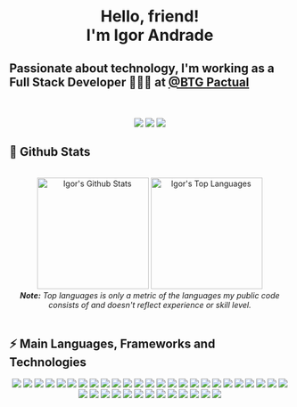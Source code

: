 <h1 align="center">
  Hello, friend! <br/>
  I'm Igor Andrade
</h1>
<h2>

Passionate about technology, I'm working as a Full Stack Developer 👨🏾‍💻 at [@BTG Pactual](https://www.btgpactual.com/)

</h2>

<br/>

<p align="center">   
  <a href="mailto:igor.andrade1013@gmail.com" target="_blank"><img src="https://img.shields.io/badge/Gmail-D14836?style=for-the-badge&logo=gmail&logoColor=white"></a>
  <a href="https://stackoverflow.com/users/11270322/igor-andrade" target="_blank"><img src="https://img.shields.io/badge/-Stackoverflow-FE7A16?style=for-the-badge&logo=stack-overflow&logoColor=white"></a> 
  <a href="https://www.linkedin.com/in/igor-andrade-silva/" target="_blank"><img src="https://img.shields.io/badge/linkedin-%230077B5.svg?style=for-the-badge&logo=linkedin&logoColor=white"></a> 
</p>

<h2>📃 Github Stats</h2>

<br/>

<diV>

  <div align="center">
    <a href="#"><img alt="Igor's Github Stats" src="https://github-readme-stats.vercel.app/api?username=IgorAndradee&show_icons=true&include_all_commits=true&count_private=true&theme=react&hide_border=true&bg_color=0D1117&title_color=060cff&icon_color=060cff" height="200"/></a>
    <a href="#"><img alt="Igor's Top Languages" src="https://github-readme-stats.vercel.app/api/top-langs/?username=IgorAndradee&langs_count=10&layout=compact&theme=react&hide_border=true&bg_color=0D1117&title_color=060cff&icon_color=060cff" height="200"/></a>
    <br/>
    <i><b>Note:</b> Top languages is only a metric of the languages my public code consists of and doesn't reflect experience or skill level.</i>
  </div>

</div>

<br/>

<h2>⚡ Main Languages, Frameworks and Technologies</h2>

<p align="center">
<a href="#"><img src="https://img.shields.io/badge/AWS-%23FF9900.svg?style=for-the-badge&logo=amazon-aws&logoColor=white"></a>
<a href="#"><img src="https://img.shields.io/badge/azure-%230072C6.svg?style=for-the-badge&logo=azure-devops&logoColor=white"></a>
<a href="#"><img src="https://img.shields.io/badge/.NET-5C2D91?style=for-the-badge&logo=.net&logoColor=white"></a>
<a href="#"><img src="https://img.shields.io/badge/c%23-%23239120.svg?style=for-the-badge&logo=c-sharp&logoColor=white"></a>
<a href="#"><img src="https://img.shields.io/badge/javascript-%23323330.svg?style=for-the-badge&logo=javascript&logoColor=%23F7DF1E"></a>
<a href="#"><img src="https://img.shields.io/badge/typescript-%23007ACC.svg?style=for-the-badge&logo=typescript&logoColor=white"></a>
<a href="#"><img src="https://img.shields.io/badge/react-%2320232a.svg?style=for-the-badge&logo=react&logoColor=%2361DAFB"></a>
<a href="#"><img src="https://img.shields.io/badge/React_Router-CA4245?style=for-the-badge&logo=react-router&logoColor=white"></a>
<a href="#"><img src="https://img.shields.io/badge/redux-%23593d88.svg?style=for-the-badge&logo=redux&logoColor=white"></a>
<a href="#"><img src="https://img.shields.io/badge/angular-%23DD0031.svg?style=for-the-badge&logo=angular&logoColor=white"></a>
<a href="#"><img src="https://img.shields.io/badge/node.js-6DA55F?style=for-the-badge&logo=node.js&logoColor=white"></a>
<a href="#"><img src="https://img.shields.io/badge/html5-%23E34F26.svg?style=for-the-badge&logo=html5&logoColor=white"></a>
<a href="#"><img src="https://img.shields.io/badge/css3-%231572B6.svg?style=for-the-badge&logo=css3&logoColor=white"></a>
<a href="#"><img src="https://img.shields.io/badge/dart-%230175C2.svg?style=for-the-badge&logo=dart&logoColor=white"></a>
<a href="#"><img src="https://img.shields.io/badge/-GraphQL-E10098?style=for-the-badge&logo=graphql&logoColor=white"></a>
<a href="#"><img src="https://img.shields.io/badge/angular.js-%23E23237.svg?style=for-the-badge&logo=angularjs&logoColor=white"></a>
<a href="#"><img src="https://img.shields.io/badge/bootstrap-%23563D7C.svg?style=for-the-badge&logo=bootstrap&logoColor=white"></a>
<a href="#"><img src="https://img.shields.io/badge/Electron-191970?style=for-the-badge&logo=Electron&logoColor=white"></a>
<a href="#"><img src="https://img.shields.io/badge/Flutter-%2302569B.svg?style=for-the-badge&logo=Flutter&logoColor=white"></a>
<a href="#"><img src="https://img.shields.io/badge/NPM-%23000000.svg?style=for-the-badge&logo=npm&logoColor=white"></a>
<a href="#"><img src="https://img.shields.io/badge/SASS-hotpink.svg?style=for-the-badge&logo=SASS&logoColor=white"></a>
<a href="#"><img src="https://img.shields.io/badge/yarn-%232C8EBB.svg?style=for-the-badge&logo=yarn&logoColor=white"></a>
<a href="#"><img src="https://img.shields.io/badge/Visual%20Studio%20Code-0078d7.svg?style=for-the-badge&logo=visual-studio-code&logoColor=white"></a>
<a href="#"><img src="https://img.shields.io/badge/Visual%20Studio-5C2D91.svg?style=for-the-badge&logo=visual-studio&logoColor=white"></a>
<a href="#"><img src="https://img.shields.io/badge/git-%23F05033.svg?style=for-the-badge&logo=git&logoColor=white"></a>
<a href="#"><img src="https://img.shields.io/badge/github-%23121011.svg?style=for-the-badge&logo=github&logoColor=white"></a>
<a href="#"><img src="https://img.shields.io/badge/jenkins-%232C5263.svg?style=for-the-badge&logo=jenkins&logoColor=white"></a>
<a href="#"><img src="https://img.shields.io/badge/nginx-%23009639.svg?style=for-the-badge&logo=nginx&logoColor=white"></a>
<a href="#"><img src="https://img.shields.io/badge/MongoDB-%234ea94b.svg?style=for-the-badge&logo=mongodb&logoColor=white"></a>
<a href="#"><img src="https://img.shields.io/badge/mysql-%2300f.svg?style=for-the-badge&logo=mysql&logoColor=white"></a>
<a href="#"><img src="https://img.shields.io/badge/redis-%23DD0031.svg?style=for-the-badge&logo=redis&logoColor=white"></a>
<a href="#"><img src="https://img.shields.io/badge/-Arduino-00979D?style=for-the-badge&logo=Arduino&logoColor=white"></a>
<a href="#"><img src="https://img.shields.io/badge/docker-%230db7ed.svg?style=for-the-badge&logo=docker&logoColor=white"></a>
<a href="#"><img src="https://img.shields.io/badge/ESLint-4B3263?style=for-the-badge&logo=eslint&logoColor=white"></a>
<a href="#"><img src="https://img.shields.io/badge/kubernetes-%23326ce5.svg?style=for-the-badge&logo=kubernetes&logoColor=white"></a>
<a href="#"><img src="https://img.shields.io/badge/Postman-FF6C37?style=for-the-badge&logo=postman&logoColor=white"></a>
<a href="#"><img src="https://img.shields.io/badge/rancher-%230075A8.svg?style=for-the-badge&logo=rancher&logoColor=white"></a>
<a href="#"><img src="https://img.shields.io/badge/-Swagger-%23Clojure?style=for-the-badge&logo=swagger&logoColor=white"></a>
</p>

